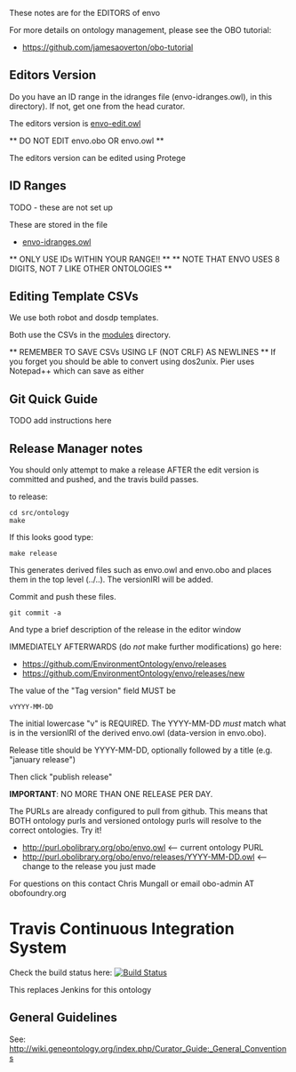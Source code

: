 These notes are for the EDITORS of envo

For more details on ontology management, please see the OBO tutorial:

 * https://github.com/jamesaoverton/obo-tutorial

## Editors Version

Do you have an ID range in the idranges file (envo-idranges.owl),
in this directory). If not, get one from the head curator. 

The editors version is [envo-edit.owl](envo-edit.owl)

** DO NOT EDIT envo.obo OR envo.owl **

The editors version can be edited using Protege

## ID Ranges

TODO - these are not set up

These are stored in the file

 * [envo-idranges.owl](envo-idranges.owl)

** ONLY USE IDs WITHIN YOUR RANGE!! **
** NOTE THAT ENVO USES 8 DIGITS, NOT 7 LIKE OTHER ONTOLOGIES **

## Editing Template CSVs

We use both robot and dosdp templates.

Both use the CSVs in the [modules](modules/) directory.

** REMEMBER TO SAVE CSVs USING LF (NOT CRLF) AS NEWLINES **
If you forget you should be able to convert using dos2unix.
Pier uses Notepad++ which can save as either
 
## Git Quick Guide

TODO add instructions here

## Release Manager notes

You should only attempt to make a release AFTER the edit version is
committed and pushed, and the travis build passes.

to release:

    cd src/ontology
    make

If this looks good type:

    make release

This generates derived files such as envo.owl and envo.obo and places
them in the top level (../..). The versionIRI will be added.

Commit and push these files.

    git commit -a

And type a brief description of the release in the editor window

IMMEDIATELY AFTERWARDS (do *not* make further modifications) go here:

 * https://github.com/EnvironmentOntology/envo/releases
 * https://github.com/EnvironmentOntology/envo/releases/new

The value of the "Tag version" field MUST be

    vYYYY-MM-DD

The initial lowercase "v" is REQUIRED. The YYYY-MM-DD *must* match
what is in the versionIRI of the derived envo.owl (data-version in
envo.obo).

Release title should be YYYY-MM-DD, optionally followed by a title (e.g. "january release")

Then click "publish release"

__IMPORTANT__: NO MORE THAN ONE RELEASE PER DAY.

The PURLs are already configured to pull from github. This means that
BOTH ontology purls and versioned ontology purls will resolve to the
correct ontologies. Try it!

 * http://purl.obolibrary.org/obo/envo.owl <-- current ontology PURL
 * http://purl.obolibrary.org/obo/envo/releases/YYYY-MM-DD.owl <-- change to the release you just made

For questions on this contact Chris Mungall or email obo-admin AT obofoundry.org

# Travis Continuous Integration System

Check the build status here: [![Build Status](https://travis-ci.org/EnvironmentOntology/envo.svg?branch=master)](https://travis-ci.org/EnvironmentOntology/envo)

This replaces Jenkins for this ontology

## General Guidelines

See:
http://wiki.geneontology.org/index.php/Curator_Guide:_General_Conventions

